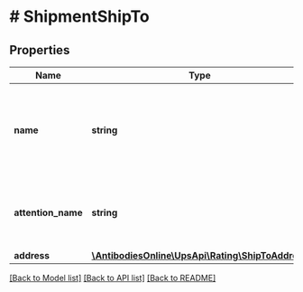 # # ShipmentShipTo

## Properties

Name | Type | Description | Notes
------------ | ------------- | ------------- | -------------
**name** | **string** | Destination attention name or company name.  Length is not validated. | [optional]
**attention_name** | **string** | Destination attention name.  Length is not validated. | [optional]
**address** | [**\AntibodiesOnline\UpsApi\Rating\ShipToAddress**](ShipToAddress.md) |  |

[[Back to Model list]](../../README.md#models) [[Back to API list]](../../README.md#endpoints) [[Back to README]](../../README.md)

